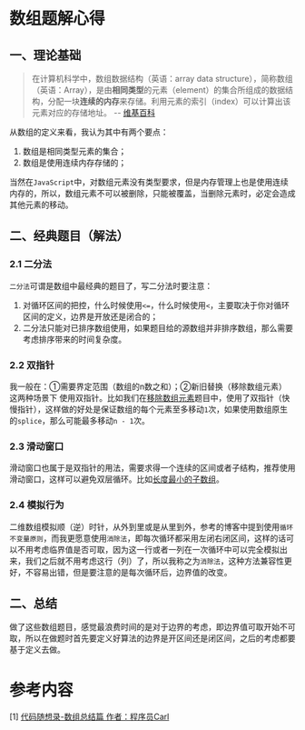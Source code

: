 # 数组题解心得
## 一、理论基础
> 在计算机科学中，数组数据结构（英语：array data structure），简称数组（英语：Array），是由**相同类型**的元素（element）的集合所组成的数据结构，分配一块**连续的内存**来存储。利用元素的索引（index）可以计算出该元素对应的存储地址。 -- [维基百科](https://zh.wikipedia.org/wiki/%E6%95%B0%E7%BB%84)

从数组的定义来看，我认为其中有两个要点：
1. 数组是相同类型元素的集合；
2. 数组是使用连续内存存储的；

当然在`JavaScript`中，对数组元素没有类型要求，但是内存管理上也是使用连续内存的，所以，数组元素不可以被删除，只能被覆盖，当删除元素时，必定会造成其他元素的移动。
## 二、经典题目（解法）
### 2.1 二分法
`二分法`可谓是数组中最经典的题目了，写二分法时要注意：
1. 对循环区间的把控，什么时候使用`<=`，什么时候使用`<`，主要取决于你对循环区间的定义，边界是开放还是闭合的；
2. 二分法只能对已排序数组使用，如果题目给的源数组并非排序数组，那么需要考虑排序带来的时间复杂度。

### 2.2 双指针
我一般在：①需要界定范围（数组的n数之和）；②新旧替换（移除数组元素） 这两种场景下 使用双指针。比如我们在[移除数组元素](https://leetcode-cn.com/problems/remove-element/)题目中，使用了双指针（快慢指针），这样做的好处是保证数组的每个元素至多移动`1`次，如果使用数组原生的`splice`，那么可能最多移动`n - 1`次。
### 2.3 滑动窗口
滑动窗口也属于是双指针的用法，需要求得一个连续的区间或者子结构，推荐使用滑动窗口，这样可以避免双层循环。比如[长度最小的子数组](https://leetcode-cn.com/problems/minimum-size-subarray-sum/)。

### 2.4 模拟行为
二维数组模拟顺（逆）时针，从外到里或是从里到外，参考的博客中提到使用`循环不变量原则`，而我更愿意使用`消除法`，即每次循环都采用左闭右闭区间，这样的话可以不用考虑临界值是否可取，因为这一行或者一列在一次循环中可以完全模拟出来，我们之后就不用考虑这行（列）了，所以我称之为`消除法`，这种方法兼容性更好，不容易出错，但是要注意的是每次循环后，边界值的改变。

## 二、总结
做了这些数组题目，感觉最浪费时间的是对于边界的考虑，即边界值可取开始不可取，所以在做题时首先要定义好算法的边界是开区间还是闭区间，之后的考虑都要基于定义去做。

# 参考内容
[1] [代码随想录-数组总结篇 作者：程序员Carl](https://programmercarl.com/%E6%95%B0%E7%BB%84%E6%80%BB%E7%BB%93%E7%AF%87.html)